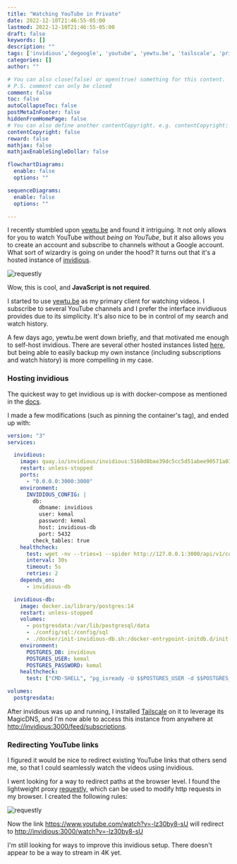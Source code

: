 ```yaml
---
title: "Watching YouTube in Private"
date: 2022-12-10T21:46:55-05:00
lastmod: 2022-12-10T21:46:55-05:00
draft: false
keywords: []
description: ""
tags: ['invidious','degoogle', 'youtube', 'yewtu.be', 'tailscale', 'privacy']
categories: []
author: ""

# You can also close(false) or open(true) something for this content.
# P.S. comment can only be closed
comment: false
toc: false
autoCollapseToc: false
postMetaInFooter: false
hiddenFromHomePage: false
# You can also define another contentCopyright. e.g. contentCopyright: "This is another copyright."
contentCopyright: false
reward: false
mathjax: false
mathjaxEnableSingleDollar: false

flowchartDiagrams:
  enable: false
  options: ""

sequenceDiagrams: 
  enable: false
  options: ""

---
```


<!--more-->

I recently stumbled upon [yewtu.be](https://yewtu.be) and found it intriguing. It not only allows for you to watch YouTube without *being on YouTube*, but it also allows you to create an account and subscribe to channels without a Google account. What sort of wizardry is going on under the hood? It turns out that it's a hosted instance of [invidious](https://invidious.io/).

![requestly](/images/watching-youtube-in-private/computerphile.png)

Wow, this is cool, and **JavaScript is not required**.

I started to use [yewtu.be](https://yewtu.be) as my primary client for watching videos. I subscribe to several YouTube channels and I prefer the interface invidiuous provides due to its simplicity. It's also nice to be in control of my search and watch history.

A few days ago, yewtu.be went down briefly, and that motivated me enough to self-host invidious. There are several other hosted instances listed [here](https://docs.invidious.io/instances/), but being able to easily backup my own instance (including subscriptions and watch history) is more compelling in my case.

### Hosting invidious

The quickest way to get invidious up is with docker-compose as mentioned in the [docs](https://docs.invidious.io/installation/).

I made a few modifications (such as pinning the container's tag), and ended up with:

```yaml
version: "3"
services:

  invidious:
    image: quay.io/invidious/invidious:5160d8bae39dc5cc5d51abee90571a03c08d0f2b
    restart: unless-stopped
    ports:
      - "0.0.0.0:3000:3000"
    environment:
      INVIDIOUS_CONFIG: |
        db:
          dbname: invidious
          user: kemal
          password: kemal
          host: invidious-db
          port: 5432
        check_tables: true
    healthcheck:
      test: wget -nv --tries=1 --spider http://127.0.0.1:3000/api/v1/comments/jNQXAC9IVRw || exit 1
      interval: 30s
      timeout: 5s
      retries: 2
    depends_on:
      - invidious-db

  invidious-db:
    image: docker.io/library/postgres:14
    restart: unless-stopped
    volumes:
      - postgresdata:/var/lib/postgresql/data
      - ./config/sql:/config/sql
      - ./docker/init-invidious-db.sh:/docker-entrypoint-initdb.d/init-invidious-db.sh
    environment:
      POSTGRES_DB: invidious
      POSTGRES_USER: kemal
      POSTGRES_PASSWORD: kemal
    healthcheck:
      test: ["CMD-SHELL", "pg_isready -U $$POSTGRES_USER -d $$POSTGRES_DB"]

volumes:
  postgresdata:
```

After invidious was up and running, I installed [Tailscale](https://tailscale.com/) on it to leverage its MagicDNS, and I'm now able to access this instance from anywhere at [http://invidious:3000/feed/subscriptions](http://invidious:3000/feed/subscriptions).

### Redirecting YouTube links

I figured it would be nice to redirect existing YouTube links that others send me, so that I could seamlessly watch the videos using invidious.

I went looking for a way to redirect paths at the browser level. I found the lightweight proxy [requestly](https://requestly.io/), which can be used to modify http requests in my browser. I created the following rules:

![requestly](/images/watching-youtube-in-private/requestly-rules.png)

Now the link https://www.youtube.com/watch?v=-lz30by8-sU will redirect to [http://invidious:3000/watch?v=-lz30by8-sU](http://invidious:3000/watch?v=-lz30by8-sU)

I'm still looking for ways to improve this invidious setup. There doesn't appear to be a way to stream in 4K yet.
